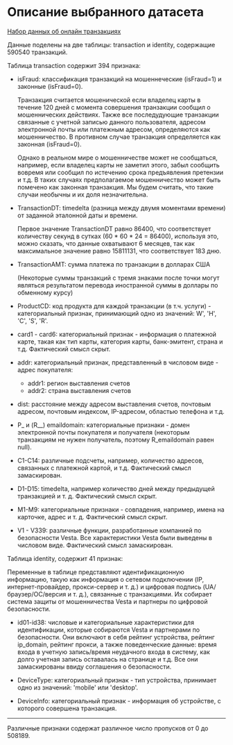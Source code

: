 # Описание выбранного датасета

 [Набор данных об онлайн транзакциях](https://drive.google.com/drive/folders/1q-mc0rfqrOY5UtxbbsblTrcrmtZoNp00?usp=sharing)


Данные поделены на две таблицы: transaction и identity, содержащие 590540 транзакций.


Таблица transaction содержит 394 признака:

* isFraud: классификация транзакций на мошеннеческие (isFraud=1) и законные (isFraud=0). 
  
  Транзакция считается мошенической если владелец карты в течение 120 дней с момента совершения транзакции сообщил о мошеннических действиях. 
  Также все последудующие транзакции связанные с учетной записью данного пользователя, адресом электронной почты или платежным адресом, определяются как мошенничество. 
  В противном случае транзакция определяется как законная (isFraud=0).
  
  Однако в реальном мире о мошенничестве может не сообщаться, например, если владелец карты не заметил этого, забыл сообщить вовремя или сообщил по истечению срока предъявления претензии и т.д. 
  В таких случаях предполагаемое мошенничество может быть помечено как законная транзакция.
  Мы будем считать, что такие случаи необычны и их доля незначительна.

* TransactionDT: timedelta (разница между двумя моментами времени) от заданной эталонной даты и времени. 
  
  Первое значение TransactionDT равно 86400, что соответствует количеству секунд в сутках (60 * 60 * 24 = 86400), используя это,
  можно сказать, что данные охватывают 6 месяцев, так как максимальное значение равно 15811131, что соответствует 183 дню.

* TransactionAMT: сумма платежа по транзакции в долларах США 
  
  (Некоторые суммы транзакций с тремя знаками после точки могут являться результатом перевода иностранной 
  суммы в доллары по обменному курсу)

* ProductCD: код продукта для каждой транзакции (в т.ч. услуги) - категориальный признак, 
  принимающий одно из значений: W', 'H', 'C', 'S', 'R'.

* card1 - card6: категориальный признак - информация о платежной карте, такая как тип карты, категория карты, 
  банк-эмитент, страна и т.д. Фактический смысл скрыт.

* addr: категориальный признак, представленный в числовом виде - адрес покупателя:
  * addr1: регион выставления счетов
  * addr2: страна выставления счетов

* dist: расстояние между адресом выставления счетов, почтовым адресом, почтовым индексом, IP-адресом, областью телефона и т.д.

* P_ и (R__) emaildomain: категориальные признаки - домен электронной почты покупателя и получателя 
  (некоторым транзакциям не нужен получатель, поэтому R_emaildomain равен null).

* C1-C14: различные подсчеты, например, количество адресов, связанных с платежной картой, и т.д. Фактический смысл замаскирован.

* D1-D15: timedelta, например количество дней между предыдущей транзакцией и т. д. Фактический смысл скрыт.

* M1-M9: категориальные признаки - совпадения, например, имена на карточке, адрес и т. д. Фактический смысл скрыт.

* V1 - V339: различные функции, разработанные компанией по безопасности Vesta. Все характеристики Vesta были выведены в числовом виде. Фактический смысл замаскирован.


Таблица identity, содержит 41 признак:

Переменные в таблице представляют идентификационную информацию, такую как информация о сетевом подключении (IP, интернет-провайдер, прокси-сервер и т. д.) и цифровая подпись (UA/браузер/ОС/версия и т. д.), связанные с транзакциями.
Их собирает система защиты от мошенничества Vesta и партнеры по цифровой безопасности.

* id01-id38: числовые и категориальные характеристики для идентификации, которые собираются Vesta и партнерами по безопасности. 
  Они включают в себя рейтинг устройства, рейтинг ip_domain, рейтинг прокси, а также поведенческие данные: 
  время входа в учетную запись/время неудачного входа в систему, как долго учетная запись оставалась на странице и т.д. 
  Все они замаскированы ввиду соглашения о безопасности.

* DeviceType: категориальный признак - тип устройства, принимает одно из значений: 'mobile' или 'desktop'.

* DeviceInfo: категориальный признак - информация об устройстве, с которого совершена транзакция.

------------------------------

Различные признаки содержат различное число пропусков от 0 до 508189.
